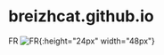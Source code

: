 # breizhcat.github.io
FR
![FR](https://image.flaticon.com/icons/svg/197/197374.svg){:height="24px" width="48px"}
